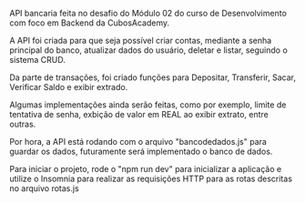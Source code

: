 API bancaria feita no desafio do Módulo 02 do curso de Desenvolvimento com foco em Backend da CubosAcademy.

A API foi criada para que seja possível criar contas, mediante a senha principal do banco, atualizar dados do usuário, deletar e listar, seguindo o sistema CRUD.

Da parte de transações, foi criado funções para Depositar, Transferir, Sacar, Verificar Saldo e exibir extrado.

Algumas implementações ainda serão feitas, como por exemplo, limite de tentativa de senha, exbição de valor em REAL ao exibir extrato, entre outras.

Por hora, a API está rodando com o arquivo "bancodedados.js" para guardar os dados, futuramente será implementado o banco de dados.

Para iniciar o projeto, rode o "npm run dev" para inicializar a aplicação e utilize o Insomnia para realizar as requisições HTTP para as rotas descritas no arquivo rotas.js
